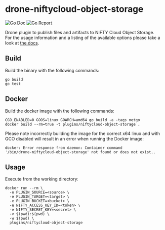 # drone-niftycloud-object-storage

[![Go Doc](https://godoc.org/github.com/fuku2014/drone-niftycloud-object-storage?status.svg)](http://godoc.org/github.com/fuku2014/drone-niftycloud-object-storage)
[![Go Report](https://goreportcard.com/badge/github.com/fuku2014/drone-niftycloud-object-storage)](https://goreportcard.com/report/github.com/fuku2014/drone-niftycloud-object-storage)

Drone plugin to publish files and artifacts to NIFTY Cloud Object Storage. For the
usage information and a listing of the available options please take a look at
[the docs](DOCS.md).

## Build

Build the binary with the following commands:

```
go build
go test
```

## Docker

Build the docker image with the following commands:

```
CGO_ENABLED=0 GOOS=linux GOARCH=amd64 go build -a -tags netgo
docker build --rm=true -t plugins/niftycloud-object-storage .
```

Please note incorrectly building the image for the correct x64 linux and with
GCO disabled will result in an error when running the Docker image:

```
docker: Error response from daemon: Container command
'/bin/drone-niftycloud-object-storage' not found or does not exist..
```

## Usage

Execute from the working directory:

```
docker run --rm \
  -e PLUGIN_SOURCE=<source> \
  -e PLUGIN_TARGET=<target> \
  -e PLUGIN_BUCKET=<bucket> \
  -e NIFTY_ACCESS_KEY_ID=<token> \
  -e NIFTY_SECRET_KEY=<secret> \
  -v $(pwd):$(pwd) \
  -w $(pwd) \
  plugins/niftycloud-object-storage
```
